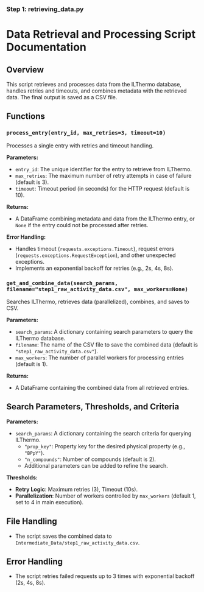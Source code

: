 ### Step 1: **retrieving_data.py**
# Data Retrieval and Processing Script Documentation

## Overview
This script retrieves and processes data from the ILThermo database, handles retries and timeouts, and combines metadata with the retrieved data. The final output is saved as a CSV file.

## Functions

### `process_entry(entry_id, max_retries=3, timeout=10)`
Processes a single entry with retries and timeout handling.

**Parameters:**
- `entry_id`: The unique identifier for the entry to retrieve from ILThermo.
- `max_retries`: The maximum number of retry attempts in case of failure (default is 3).
- `timeout`: Timeout period (in seconds) for the HTTP request (default is 10).

**Returns:**
- A DataFrame combining metadata and data from the ILThermo entry, or `None` if the entry could not be processed after retries.

**Error Handling:**
- Handles timeout (`requests.exceptions.Timeout`), request errors (`requests.exceptions.RequestException`), and other unexpected exceptions. 
- Implements an exponential backoff for retries (e.g., 2s, 4s, 8s).

### `get_and_combine_data(search_params, filename="step1_raw_activity_data.csv", max_workers=None)`
Searches ILThermo, retrieves data (parallelized), combines, and saves to CSV.

**Parameters:**
- `search_params`: A dictionary containing search parameters to query the ILThermo database.
- `filename`: The name of the CSV file to save the combined data (default is `"step1_raw_activity_data.csv"`).
- `max_workers`: The number of parallel workers for processing entries (default is 1).

**Returns:**
- A DataFrame containing the combined data from all retrieved entries.

## Search Parameters, Thresholds, and Criteria

**Parameters:**
- `search_params`: A dictionary containing the search criteria for querying ILThermo.
  - `"prop_key"`: Property key for the desired physical property (e.g., `"BPpY"`).
  - `"n_compounds"`: Number of compounds (default is 2).
  - Additional parameters can be added to refine the search.

**Thresholds:**
- **Retry Logic**: Maximum retries (3), Timeout (10s).
- **Parallelization**: Number of workers controlled by `max_workers` (default 1, set to 4 in main execution).

## File Handling
- The script saves the combined data to `Intermediate_Data/step1_raw_activity_data.csv`.

## Error Handling
- The script retries failed requests up to 3 times with exponential backoff (2s, 4s, 8s).
